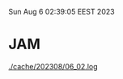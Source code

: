Sun Aug  6 02:39:05 EEST 2023
# JAM
<a href='./cache/202308/06_02.log'>./cache/202308/06_02.log</a>
